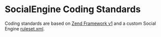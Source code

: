 # SocialEngine Coding Standards

Coding standards are based on [Zend Framework v1](https://framework.zend.com/manual/1.11/en/coding-standard.html) and a 
custom Social Engine [ruleset.xml](SocialEngine/ruleset.xml).

